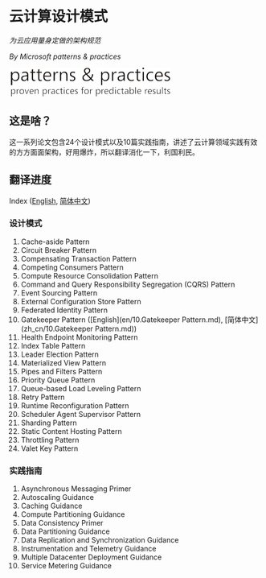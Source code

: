 # 云计算设计模式
*为云应用量身定做的架构规范*

*By Microsoft patterns & practices*

![Microsoft patterns & practices](files/README_logo.png)

## 这是啥？

这一系列论文包含24个设计模式以及10篇实践指南，讲述了云计算领域实践有效的方方面面架构，好用爆炸，所以翻译消化一下，利国利民。

## 翻译进度

Index ([English](en), [简体中文](zh_cn))

### 设计模式

1. Cache-aside Pattern
2. Circuit Breaker Pattern
3. Compensating Transaction Pattern
4. Competing Consumers Pattern
5. Compute Resource Consolidation Pattern
6. Command and Query Responsibility Segregation (CQRS) Pattern
7. Event Sourcing Pattern
8. External Configuration Store Pattern
9. Federated Identity Pattern
10. Gatekeeper Pattern ([English](en/10.Gatekeeper Pattern.md), [简体中文](zh_cn/10.Gatekeeper Pattern.md))
11. Health Endpoint Monitoring Pattern
12. Index Table Pattern
13. Leader Election Pattern
14. Materialized View Pattern
15. Pipes and Filters Pattern
16. Priority Queue Pattern
17. Queue-based Load Leveling Pattern
18. Retry Pattern
19. Runtime Reconfiguration Pattern
20. Scheduler Agent Supervisor Pattern
21. Sharding Pattern
22. Static Content Hosting Pattern
23. Throttling Pattern
24. Valet Key Pattern

### 实践指南

1. Asynchronous Messaging Primer
2. Autoscaling Guidance
3. Caching Guidance
4. Compute Partitioning Guidance
5. Data Consistency Primer
6. Data Partitioning Guidance
7. Data Replication and Synchronization Guidance
8. Instrumentation and Telemetry Guidance
9. Multiple Datacenter Deployment Guidance
10. Service Metering Guidance
